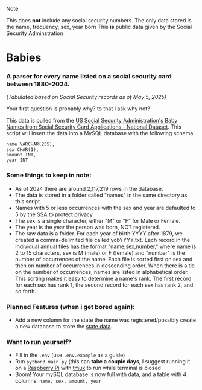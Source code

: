 > [!NOTE]  
> This does **not** include any social security numbers. The only data stored is the name, frequency, sex, year born
> This **is** public data given by the Social Security Adminstration

# Babies

### A parser for every name listed on a social security card between 1880-2024.

_(Tabulated based on Social Security records as of May 5, 2025)_

Your first question is probably why? to that I ask why not?

This data is pulled from the [US Social Security Administration's Baby Names from Social Security Card Applications - National Dataset](https://catalog.data.gov/dataset/baby-names-from-social-security-card-applications-national-data).
This script will insert the data into a MySQL database with the following schema:

```
name VARCHAR(255),
sex CHAR(1),
amount INT,
year INT
```

### Some things to keep in note:

- As of 2024 there are around 2,117,219 rows in the database.
- The data is stored in a folder called "names" in the same directory as this script.
- Names with 5 or less occurrences with the sex and year are defaulted to 5 by the SSA to protect privacy
- The sex is a single character, either "M" or "F" for Male or Female.
- The year is the year the person was born, NOT registered.
- The raw data is a folder. For each year of birth YYYY after 1879, we created a comma-delimited file called yobYYYY.txt.
  Each record in the individual annual files has the format "name,sex,number," where name is 2 to 15
  characters, sex is M (male) or F (female) and "number" is the number of occurrences of the name.
  Each file is sorted first on sex and then on number of occurrences in descending order. When there is
  a tie on the number of occurrences, names are listed in alphabetical order. This sorting makes it easy to
  determine a name's rank. The first record for each sex has rank 1, the second record for each sex has
  rank 2, and so forth.

### Planned Features (when i get bored again):

- Add a new column for the state the name was registered/possibly create a new database to store the [state data](https://www.ssa.gov/oact/babynames/limits.html).

### Want to run yourself?

- Fill in the `.env` (use `.env.example` as a guide)
- Run `python3 main.py` (this can **take a couple days**, I suggest running it on a [Raspberry Pi](https://www.raspberrypi.com/) with [tmux](https://github.com/tmux/tmux) to run while terminal is closed
- Boom! Your mySQL database is now full with data, and a table with 4 columns: `name, sex, amount, year`
